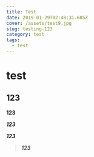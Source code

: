```yaml
---
title: Test
date: 2019-01-29T02:48:31.685Z
cover: /assets/test9.jpg
slug: testing-123
category: test
tags:
  - test
---
```

# test

## 123

**123**

_**123**_

_**123**_

> _**123**_
